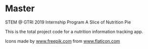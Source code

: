 # Master
STEM @ GTRI 2019 Internship Program
A Slice of Nutrition Pie

This is the total project code for a nutrition information tracking app.

Icons made by www.freepik.com from www.flaticon.com
